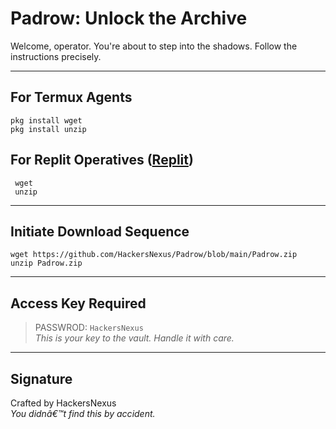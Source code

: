 # Padrow: Unlock the Archive

Welcome, operator. You're about to step into the shadows. Follow the instructions precisely.

---

## For Termux Agents
```
pkg install wget
pkg install unzip
```

## For Replit Operatives ([Replit](https://replit.com))
```
 wget
 unzip
```

---

## Initiate Download Sequence
```
wget https://github.com/HackersNexus/Padrow/blob/main/Padrow.zip
unzip Padrow.zip
```

---

## Access Key Required
> PASSWROD: `HackersNexus`  
> _This is your key to the vault. Handle it with care._

---

## Signature
Crafted by HackersNexus  
_You didnâ€™t find this by accident._
